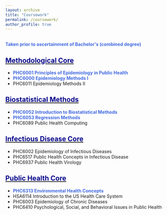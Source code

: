 ```yaml
---
layout: archive
title: "Coursework"
permalink: /coursework/
author_profile: true
---  
```

<br/>
<span style="color:royalblue"><b>Taken prior to ascertainment of Bachelor's (combined degree)</b></span>   

## <u><span style="color:darkblue">Methodological Core</span></u>     
* <span style="color:royalblue"><b>PHC6001 Principles of Epidemiology in Public Health </b></span>  
* <span style="color:royalblue"><b>PHC6000 Epidemiology Methods I </b></span>     
* PHC6011 Epidemiology Methods II       

## <u><span style="color:darkblue">Biostatistical Methods</span></u>     
* <span style="color:royalblue"><b>PHC6052 Introduction to Biostatistical Methods</b></span>   
* <span style="color:royalblue"><b>PHC6053 Regression Methods</b></span>    
* PHC6089 Public Health Computing   

## <u><span style="color:darkblue">Infectious Disease Core</span></u>     
* PHC6002 Epidemiology of Infectious Diseases  
* PHC6517 Public Health Concepts in Infectious Disease  
* PHC6937 Public Health Virology   

## <u><span style="color:darkblue">Public Health Core</span></u>     
* <span style="color:royalblue"><b>PHC6313 Environmental Health Concepts</b></span>    
* HSA6114 Introduction to the US Health Care System    
* PHC6003 Epidemiology of Chronic Diseases   
* PHC6410 Psychological, Social, and Behavioral Issues in Public Health   

